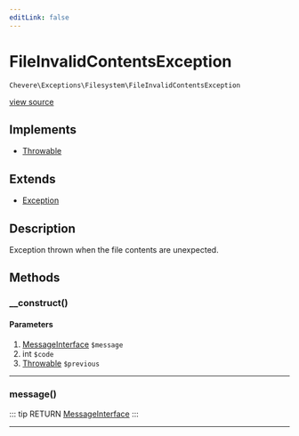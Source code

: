 ```yaml
---
editLink: false
---
```


# FileInvalidContentsException

`Chevere\Exceptions\Filesystem\FileInvalidContentsException`

[view source](https://github.com/chevere/chevere/blob/master/exceptions/Filesystem/FileInvalidContentsException.php)

## Implements

- [Throwable](https://www.php.net/manual/class.throwable)

## Extends

- [Exception](../Core/Exception.md)

## Description

Exception thrown when the file contents are unexpected.

## Methods

### __construct()

#### Parameters

1. [MessageInterface](../../Interfaces/Message/MessageInterface.md) `$message`
2. int `$code`
3. [Throwable](https://www.php.net/manual/class.throwable) `$previous`

---

### message()

::: tip RETURN
[MessageInterface](../../Interfaces/Message/MessageInterface.md)
:::

---
